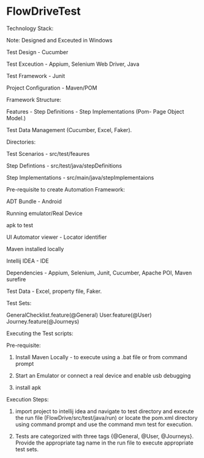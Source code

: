 # FlowDriveTest
Technology Stack:

Note: Designed and Exceuted in Windows

Test Design - Cucumber

Test Exceution - Appium, Selenium Web Driver, Java

Test Framework - Junit

Project Configuration - Maven/POM


Framework Structure:

Features - Step Definitions - Step Implementations (Pom- Page Object Model.)

Test Data Management (Cucumber, Excel, Faker).



Directories:

Test Scenarios - src/test/feaures

Step Defintions - src/test/java/stepDefinitions

Step Implementations - src/main/java/stepImplementaions



Pre-requisite to create Automation Framework:

ADT Bundle - Android

Running emulator/Real Device

apk to test

UI Automator viewer - Locator identifier

Maven installed locally

Intellij IDEA - IDE

Dependencies - Appium, Selenium, Junit, Cucumber, Apache POI, Maven surefire

Test Data - Excel, property file, Faker.



Test Sets:

GeneralChecklist.feature(@General)
User.feature(@User)
Journey.feature(@Journeys)



Executing the Test scripts:

Pre-requisite:

1. Install Maven Locally - to execute using a .bat file or from command prompt

2. Start an Emulator or connect  a real device and enable usb debugging

3. install apk

Execution Steps:

1. import project to intellij idea and navigate to test directory and exceute the run file (FlowDrive/src/test/java/run)
   or locate the pom.xml directory using command prompt and use the command mvn test for execution.
   
2. Tests are categorized with three tags {@General, @User, @Journeys}.
   Provide the appropriate tag name in the run file to execute appropriate test sets.
   











